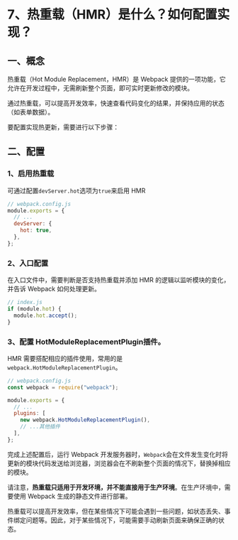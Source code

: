 # 7、热重载（HMR）是什么？如何配置实现？

## 一、概念

热重载（Hot Module Replacement，HMR）是 Webpack 提供的一项功能，它允许在开发过程中，无需刷新整个页面，即可实时更新修改的模块。

通过热重载，可以提高开发效率，快速查看代码变化的结果，并保持应用的状态（如表单数据）。

要配置实现热更新，需要进行以下步骤：

## 二、配置

### 1、启用热重载

可通过配置`devServer.hot`选项为`true`来启用 HMR

```javascript
// webpack.config.js
module.exports = {
  // ...
  devServer: {
    hot: true,
  },
};
```

### 2、入口配置

在入口文件中，需要判断是否支持热重载并添加 HMR 的逻辑以监听模块的变化，并告诉 Webpack 如何处理更新。

```javascript
// index.js
if (module.hot) {
  module.hot.accept();
}
```

### 3、配置 HotModuleReplacementPlugin插件。

HMR 需要搭配相应的插件使用，常用的是`webpack.HotModuleReplacementPlugin`。

```javascript
// webpack.config.js
const webpack = require("webpack");

module.exports = {
  // ...
  plugins: [
    new webpack.HotModuleReplacementPlugin(),
    // ...其他插件
  ],
};
```

完成上述配置后，运行 Webpack 开发服务器时，`Webpack`会在文件发生变化时将更新的模块代码发送给浏览器，浏览器会在不刷新整个页面的情况下，替换掉相应的模块。

请注意，**热重载只适用于开发环境，并不能直接用于生产环境**。在生产环境中，需要使用 Webpack 生成的静态文件进行部署。

热重载可以提高开发效率，但在某些情况下可能会遇到一些问题，如状态丢失、事件绑定问题等。因此，对于某些情况下，可能需要手动刷新页面来确保正确的状态。
